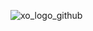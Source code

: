 ![xo_logo_github](https://github.com/nikkeisadev/.XO/assets/137056695/0546f758-b3d4-4199-bbfc-20b6d68c19ad)
